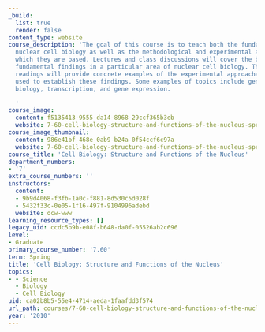 ```yaml
---
_build:
  list: true
  render: false
content_type: website
course_description: 'The goal of this course is to teach both the fundamentals of
  nuclear cell biology as well as the methodological and experimental approaches upon
  which they are based. Lectures and class discussions will cover the background and
  fundamental findings in a particular area of nuclear cell biology. The assigned
  readings will provide concrete examples of the experimental approaches and logic
  used to establish these findings. Some examples of topics include genome and systems
  biology, transcription, and gene expression.

  '
course_image:
  content: f5135413-9555-da14-8968-29ccf365b3eb
  website: 7-60-cell-biology-structure-and-functions-of-the-nucleus-spring-2010
course_image_thumbnail:
  content: 986e41bf-468e-0ab9-b24a-0f54ccf6c97a
  website: 7-60-cell-biology-structure-and-functions-of-the-nucleus-spring-2010
course_title: 'Cell Biology: Structure and Functions of the Nucleus'
department_numbers:
- '7'
extra_course_numbers: ''
instructors:
  content:
  - 9b9d4068-f3fb-1a0c-f881-8d530c5d028f
  - 5432f33c-0e05-1f16-497f-9104996adebd
  website: ocw-www
learning_resource_types: []
legacy_uid: ccdc5b9b-e08f-b648-da0f-05526ab2c696
level:
- Graduate
primary_course_number: '7.60'
term: Spring
title: 'Cell Biology: Structure and Functions of the Nucleus'
topics:
- - Science
  - Biology
  - Cell Biology
uid: ca02b8b5-55e4-4714-aeda-1faafdd3f574
url_path: courses/7-60-cell-biology-structure-and-functions-of-the-nucleus-spring-2010
year: '2010'
---
```

